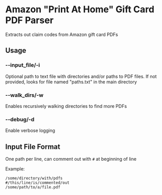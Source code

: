 # Amazon "Print At Home" Gift Card PDF Parser

Extracts out claim codes from Amazon gift card PDFs

## Usage

### --input_file/-i

Optional path to text file with directories and/or paths to PDF files. If not provided, looks for file named "paths.txt"
in the main directory

### --walk_dirs/-w

Enables recursively walking directories to find more PDFs

### --debug/-d

Enable verbose logging

## Input File Format

One path per line, can comment out with `#` at beginning of line

Example:

```text
/some/directory/with/pdfs
#/this/line/is/commented/out
/some/path/to/a/file.pdf
```